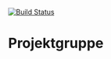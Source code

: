[![Build Status](https://magnum.travis-ci.com/rauberdaniel/Projektgruppe.svg?token=msK2m7bsVH9Vyyx7bqfR)](https://magnum.travis-ci.com/rauberdaniel/Projektgruppe)

Projektgruppe
=============
